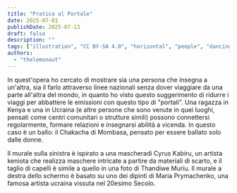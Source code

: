 ```yaml
---
title: "Pratica al Portale"
date: 2025-07-01
publishDate: 2025-07-13
draft: false
description: ""
tags: ["illustration", "CC BY-SA 4.0", "horizontal", "people", "dancing", "africa", "ukraine", "2025-collab" ]
authors:
  - "thelemonaut"
---
```


In quest'opera ho cercato di mostrare sia una persona che insegna a un'altra, sia il farlo attraverso linee nazionali senza dover viaggiare da una parte all'altra del mondo, in quanto ho visto questo suggerimento di ridurre i viaggi per abbattere le emissioni con questo tipo di "portali". Una ragazza in Kenya e una in Ucraina (e altre persone che sono venute in quei luoghi, pensati come centri comunitari o strutture simili) possono connettersi regolarmente, formare relazioni e insegnarsi abilità a vicenda. In questo caso è un ballo: il Chakacha di Mombasa, pensato per essere ballato solo dalle donne.

Il murale sulla sinistra è ispirato a una mascheradi Cyrus Kabiru, un artista keniota che realizza maschere intricate a partire da materiali di scarto, e il taglio di capelli è simile a quello in una foto di Thandiwe Muriu. Il murale a destra dello schermo è basato su uno dei dipinti di Maria Prymachenko, una famosa artista ucraina vissuta nel 20esimo Secolo.
